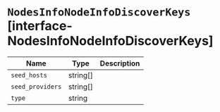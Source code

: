 # `NodesInfoNodeInfoDiscoverKeys` [interface-NodesInfoNodeInfoDiscoverKeys]

| Name | Type | Description |
| - | - | - |
| `seed_hosts` | string[] | &nbsp; |
| `seed_providers` | string[] | &nbsp; |
| `type` | string | &nbsp; |
